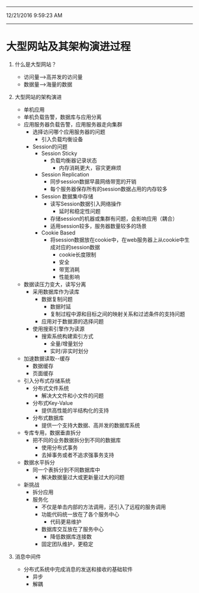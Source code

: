 
----------
12/21/2016 9:59:23 AM 

----------
# 大型网站及其架构演进过程 #

1. 什么是大型网站？
	- 访问量-->高并发的访问量
	- 数据量-->海量的数据 

2. 大型网站的架构演进
	- 单机应用
	- 单机负载告警，数据库与应用分离
	- 应用服务器负载告警，应用服务器走向集群
		- 选择访问哪个应用服务器的问题
			- 引入负载均衡设备
		- Session的问题
			- Session Sticky
				- 负载均衡器记录状态
					- 内存消耗更大，容灾更麻烦
			- Session Replication
				- 同步session数据早晨网络带宽的开销
				- 每个服务器保存所有的session数据占用的内存较多
			- Session 数据集中存储
				- 读写Session数据引入网络操作
					- 延时和稳定性问题
				- 存储session的机器或集群有问题，会影响应用（耦合）
				- 适用session较多，服务器数量较多的场景
			- Cookie Based
				- 将session数据放在cookie中，在web服务器上从cookie中生成对应的session数据
					- cookie长度限制
					- 安全
					- 带宽消耗
					- 性能影响
	- 数据读压力变大，读写分离
		- 采用数据库作为读库
			- 数据复制问题
				- 数据时延
				- 复制过程中源和目标之间的映射关系和过滤条件的支持问题
			- 应用对于数据源的选择问题
		- 使用搜索引擎作为读源
			- 搜索系统构建索引方式
				- 全量/增量划分
				- 实时/非实时划分
	- 加速数据读取--缓存
		- 数据缓存
		- 页面缓存
	- 引入分布式存储系统
		- 分布式文件系统
			- 解决大文件和小文件的问题
		- 分布式Key-Value
			- 提供高性能的半结构化的支持
		- 分布式数据库
			- 提供一个支持大数据、高并发的数据库系统
	- 专库专用，数据垂直拆分
		- 把不同的业务数据拆分到不同的数据库
			- 使用分布式事务
			- 去掉事务或者不追求强事务支持
	- 数据水平拆分
		- 同一个表拆分到不同数据库中
			- 解决数据量过大或更新量过大的问题
	- 新挑战
		- 拆分应用
		- 服务化
			- 不仅是单击内部的方法调用，还引入了远程的服务调用
			- 功能代码统一放在了各个服务中心
				- 代码更易维护
			- 数据库交互放在了服务中心
				- 降低数据库连接数
			- 固定团队维护，更稳定

3. 消息中间件
	- 分布式系统中完成消息的发送和接收的基础软件
		- 异步	
		- 解耦